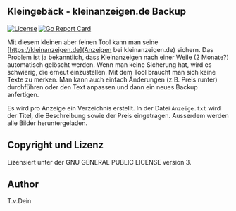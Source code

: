 ## Kleingebäck - kleinanzeigen.de Backup

[![License](https://img.shields.io/badge/license-GPL-blue.svg)](https://github.com/tlinden/kleingebaeck/blob/master/LICENSE)
[![Go Report Card](https://goreportcard.com/badge/github.com/tlinden/kleingebaeck)](https://goreportcard.com/report/github.com/tlinden/kleingebaeck) 

Mit    diesem   kleinen    aber   feinen    Tool   kann    man   seine
[https://kleinanzeigen.de](Anzeigen bei kleinanzeigen.de) sichern. Das
Problem ist  ja bekanntlich,  dass Kleinanzeigen  nach einer  Weile (2
Monate?) automatisch  gelöscht werden.  Wenn man  keine Sicherung hat,
wird es schwierig,  die erneut einzustellen. Mit dem  Tool braucht man
sich  keine  Texte  zu  merken.   Man  kann  auch  einfach  Änderungen
(z.B. Preis  runter) durchführen oder  den Text anpassen und  dann ein
neues Backup anfertigen.

Es  wird  pro   Anzeige  ein  Verzeichnis  erstellt.    In  der  Datei
`Anzeige.txt`  wird  der  Titel,  die  Beschreibung  sowie  der  Preis
eingetragen. Ausserdem werden alle Bilder heruntergeladen.

## Copyright und Lizenz

Lizensiert unter der GNU GENERAL PUBLIC LICENSE version 3.

## Author

T.v.Dein <tom AT vondein DOT org>

